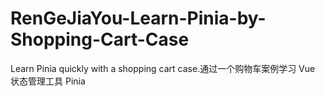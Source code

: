 # RenGeJiaYou-Learn-Pinia-by-Shopping-Cart-Case
Learn Pinia quickly with a shopping cart case.通过一个购物车案例学习 Vue 状态管理工具 Pinia
